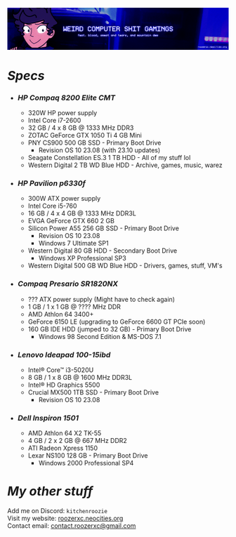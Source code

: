 ![](./stuff/wpcstuff2.png)

# *Specs*
- ### *HP Compaq 8200 Elite CMT*
  - 320W HP power supply
  - Intel Core i7-2600
  - 32 GB / 4 x 8 GB @ 1333 MHz DDR3
  - ZOTAC GeForce GTX 1050 Ti 4 GB Mini
  - PNY CS900 500 GB SSD - Primary Boot Drive
      - Revision OS 10 23.08 (with 23.10 updates)
  - Seagate Constellation ES.3 1 TB HDD - All of my stuff lol
  - Western Digital 2 TB WD Blue HDD - Archive, games, music, warez
- ### *HP Pavilion p6330f*
  - 300W ATX power supply
  - Intel Core i5-760
  - 16 GB / 4 x 4 GB @ 1333 MHz DDR3L
  - EVGA GeForce GTX 660 2 GB
  - Silicon Power A55 256 GB SSD - Primary Boot Drive
      - Revision OS 10 23.08
      - Windows 7 Ultimate SP1
  - Western Digital 80 GB HDD - Secondary Boot Drive
      - Windows XP Professional SP3
  - Western Digital 500 GB WD Blue HDD - Drivers, games, stuff, VM's
- ### *Compaq Presario SR1820NX*
  - ??? ATX power supply (Might have to check again)
  - 1 GB / 1 x 1 GB @ ???? MHz DDR
  - AMD Athlon 64 3400+
  - GeForce 6150 LE (upgrading to GeForce 6600 GT PCIe soon)
  - 160 GB IDE HDD (jumped to 32 GB) - Primary Boot Drive
    - Windows 98 Second Edition & MS-DOS 7.1
- ### *Lenovo Ideapad 100-15ibd*
  - Intel® Core™ i3-5020U
  - 8 GB / 1 x 8 GB @ 1600 MHz DDR3L
  - Intel® HD Graphics 5500
  - Crucial MX500 1TB SSD - Primary Boot Drive
    - Revision OS 10 23.08
- ### *Dell Inspiron 1501*
  - AMD Athlon 64 X2 TK-55
  - 4 GB / 2 x 2 GB @ 667 MHz DDR2
  - ATI Radeon Xpress 1150
  - Lexar NS100 128 GB - Primary Boot Drive
    - Windows 2000 Professional SP4

# *My other stuff*
Add me on Discord: `kitchenroozie`<br>
Visit my website: [roozerxc.neocities.org](https://roozerxc.neocities.org/index.html)<br>
Contact email: [contact.roozerxc@gmail.com](mailto:contact.roozerxc@gmail.com)
